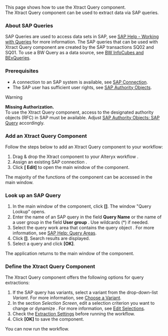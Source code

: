 This page shows how to use the Xtract Query component.\
The Xtract Query component can be used to extract data via SAP queries.

### About SAP Queries

SAP Queries are used to access data sets in SAP, see [SAP Help - Working with Queries](https://help.sap.com/viewer/b1c834a22d05483b8a75710743b5ff26/7.51.6/en-US/0e05493bbccf41a79caed7099c82bd48.html) for more information. The SAP queries that can be used with Xtract Query component are created by the SAP transactions SQ02 and SQ01. To use a BW Query as a data source, see [BW InfoCubes and BExQueries](../bwcube/).

### Prerequisites

- A connection to an SAP system is available, see [SAP Connection](../sap-connection/).
- The SAP user has sufficient user rights, see [SAP Authority Objects](../setup-in-sap/sap-authority-objects/#query).

Warning

**Missing Authorization.**\
To use the Xtract Query component, access to the designated authority objects (RFC) in SAP must be available. Adjust [SAP Authority Objects: SAP Query](../setup-in-sap/sap-authority-objects/#query) accordingly.

### Add an Xtract Query Component

Follow the steps below to add an Xtract Query component to your workflow:

1. Drag & drop the Xtract component to your Alteryx workflow .
1. Assign an existing SAP connection .
1. Click **[ Edit]** to open the main window of the component.

The majority of the functions of the component can be accessed in the main window.

### Look up an SAP Query

1. In the main window of the component, click **[]**. The window "Query Lookup" opens.
1. Enter the name of an SAP query in the field **Query Name** or the name of a user group in the field **User group** . Use wildcards (\*) if needed.
1. Select the query work area that contains the query object . For more information, see [SAP Help: Query Areas](https://help.sap.com/doc/saphelp_nw74/7.4.16/en-us/4e/3bdad0b8503b0fe10000000a42189e/frameset.htm).
1. Click **[]**. Search results are displayed.
1. Select a query and click **[OK]**.

The application returns to the main window of the component.

### Define the Xtract Query Component

The Xtract Query component offers the following options for query extractions:

1. If the SAP query has variants, select a variant from the drop-down-list *Variant*. For more information, see [Choose a Variant](variants-and-selections/#choose-a-variant).
1. In the section *Selection Screen*, edit a selection criterion you want to change or dynamize . For more information, see [Edit Selections](variants-and-selections/#edit-selections).
1. Check the [Extraction Settings](settings/) before running the workflow.
1. Click **[OK]** to save the component.

You can now run the workflow.
